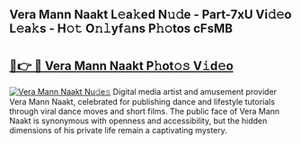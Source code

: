 ## Vera Mann Naakt L𝚎a𝚔ed N𝚞𝚍e - Part-7xU Vi𝚍𝚎o L𝚎a𝚔s - H𝚘𝚝 O𝚗𝚕yf𝚊ns P𝚑𝚘tos cFsMB

# <h2><a href="http://kfexv6g.oniu.top/?m=Vera+Mann+Naakt">🔗👉 🔴 Vera Mann Naakt P𝚑ot𝚘𝚜 V𝚒d𝚎o</a></h2>

[![Vera Mann Naakt Nu𝚍e𝚜](https://i.imgur.com/0qMVB7G.gif)](http://kfexv6g.oniu.top/?m=Vera+Mann+Naakt)
Digital media artist and amusement provider Vera Mann Naakt, celebrated for publishing dance and lifestyle tutorials through viral dance moves and short films. The public face of Vera Mann Naakt is synonymous with openness and accessibility, but the hidden dimensions of his private life remain a captivating mystery.  
